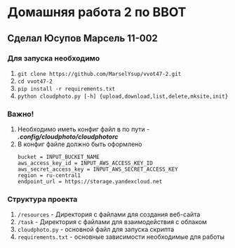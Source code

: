 # Домашняя работа 2 по ВВОТ 
## Сделал Юсупов Марсель 11-002


### Для запуска необходимо 

1. ```git clone https://github.com/MarselYsup/vvot47-2.git```
2. ```cd vvot47-2```
2. ```pip install -r requirements.txt```
3. ```python cloudphoto.py [-h] {upload,download,list,delete,mksite,init}```


### Важно!

1. Необходимо иметь конфиг файл в по пути - ***.config/cloudphoto/cloudphotorc***
2. В конфиг файле должно быть оформлено 
    ```
    bucket = INPUT_BUCKET_NAME 
    aws_access_key_id = INPUT_AWS_ACCESS_KEY_ID 
    aws_secret_access_key = INPUT_AWS_SECRET_ACCESS_KEY 
    region = ru-central1 
    endpoint_url = https://storage.yandexcloud.net
    ```    
### Структура проекта

1. `/resources` - Директория с файлами для создания веб-сайта
2. `/task` - Директория с файлами для взаимодействия с облаком 
3. `cloudphoto.py` - основной файл для запуска скрипта
4. `requirements.txt` - основные зависимости необходимые для работы